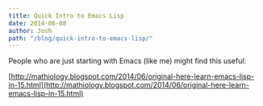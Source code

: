 ```yaml
---
title: Quick Intro to Emacs Lisp
date: 2014-06-08
author: Josh
path: "/blog/quick-intro-to-emacs-lisp/"
---
```


People who are just starting with Emacs (like me) might find this useful:

[http://mathiology.blogspot.com/2014/06/original-here-learn-emacs-lisp-in-15.html](http://mathiology.blogspot.com/2014/06/original-here-learn-emacs-lisp-in-15.html)
